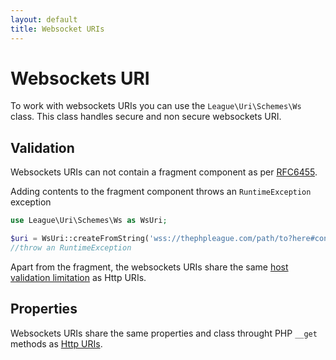```yaml
---
layout: default
title: Websocket URIs
---
```


# Websockets URI

To work with websockets URIs you can use the `League\Uri\Schemes\Ws` class.
This class handles secure and non secure websockets URI.

## Validation

Websockets URIs can not contain a fragment component as per [RFC6455](https://tools.ietf.org/html/rfc6455#section-3).

<p class="message-notice">Adding contents to the fragment component throws an <code>RuntimeException</code> exception</p>

~~~php
use League\Uri\Schemes\Ws as WsUri;

$uri = WsUri::createFromString('wss://thephpleague.com/path/to?here#content');
//throw an RuntimeException
~~~

Apart from the fragment, the websockets URIs share the same [host validation limitation](/4.0/uri/schemes/http/#validation) as Http URIs.

## Properties

Websockets URIs share the same properties and class throught PHP `__get` methods as [Http URIs](/4.0/uri/schemes/http/#properties).